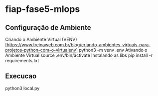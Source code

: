 # fiap-fase5-mlops

## Configuração de Ambiente
Criando o Ambiente Virtual (VENV)[https://www.treinaweb.com.br/blog/criando-ambientes-virtuais-para-projetos-python-com-o-virtualenv]
python3 -m venv .env
Ativando o Ambiente Virtual
source .env/bin/activate
Instalando as libs
pip install -r requirements.txt

## Execucao
python3 local.py